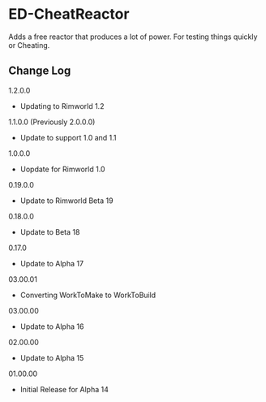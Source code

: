 # ED-CheatReactor
Adds a free reactor that produces a lot of power. For testing things quickly or Cheating.

## Change Log

1.2.0.0
 * Updating to Rimworld 1.2

1.1.0.0 (Previously 2.0.0.0)
 * Update to support 1.0 and 1.1

1.0.0.0
 * Uopdate for Rimworld 1.0

0.19.0.0
 * Update to Rimworld Beta 19  

 0.18.0.0
 * Update to Beta 18
 
0.17.0
 * Update to Alpha 17
 
03.00.01
 * Converting WorkToMake to WorkToBuild

03.00.00
 * Update to Alpha 16
 
02.00.00
 * Update to Alpha 15 
 
01.00.00
 * Initial Release for Alpha 14

